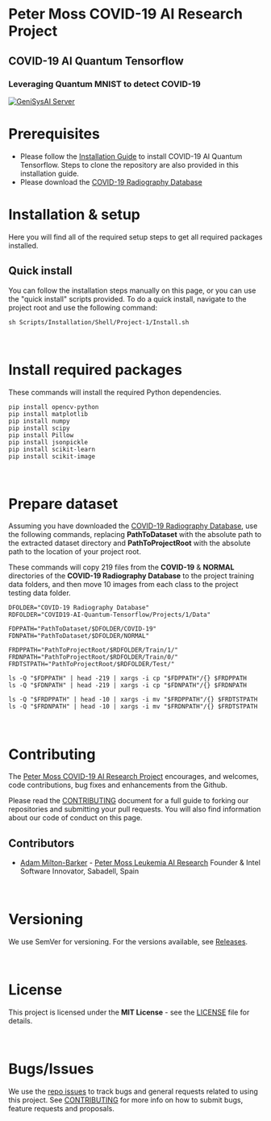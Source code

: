 # Peter Moss COVID-19 AI Research Project

## COVID-19 AI Quantum Tensorflow

### Leveraging Quantum MNIST to detect COVID-19

[![GeniSysAI Server](../../Media/Images/covid-19-ai-research-qtf.png)](https://github.com/COVID-19-AI-Research-Project/COVID19-AI-Quantum-Tensorflow)

# Prerequisites
- Please follow the [Installation Guide](../../Documentation/Installation/Installation.md "Installation Guide") to install COVID-19 AI Quantum Tensorflow. Steps to clone the repository are also provided in this installation guide.
- Please download the [COVID-19 Radiography Database](https://www.kaggle.com/tawsifurrahman/covid19-radiography-database/data "COVID-19 Radiography Database")

# Installation & setup
Here you will find all of the required setup steps to get all required packages installed.

## Quick install
You can follow the installation steps manually on this page, or you can use the "quick install" scripts provided. To do a quick install, navigate to the project root and use the following command:

```
sh Scripts/Installation/Shell/Project-1/Install.sh
```

&nbsp;

# Install required packages
These commands will install the required Python dependencies.

```
pip install opencv-python
pip install matplotlib
pip install numpy
pip install scipy
pip install Pillow
pip install jsonpickle
pip install scikit-learn
pip install scikit-image
```

&nbsp;

# Prepare dataset
Assuming you have downloaded the [COVID-19 Radiography Database](https://www.kaggle.com/tawsifurrahman/covid19-radiography-database/data "COVID-19 Radiography Database"), use the following commands, replacing **PathToDataset** with the absolute path to the extracted dataset directory and **PathToProjectRoot** with the absolute path to the location of your project root.

These commands will copy 219 files from the **COVID-19** & **NORMAL** directories of the **COVID-19 Radiography Database** to the project training data folders, and then move 10 images from each class to the project testing data folder.

```
DFOLDER="COVID-19 Radiography Database"
RDFOLDER="COVID19-AI-Quantum-Tensorflow/Projects/1/Data"

FDPPATH="PathToDataset/$DFOLDER/COVID-19"
FDNPATH="PathToDataset/$DFOLDER/NORMAL"

FRDPPATH="PathToProjectRoot/$RDFOLDER/Train/1/"
FRDNPATH="PathToProjectRoot/$RDFOLDER/Train/0/"
FRDTSTPATH="PathToProjectRoot/$RDFOLDER/Test/"

ls -Q "$FDPPATH" | head -219 | xargs -i cp "$FDPPATH"/{} $FRDPPATH
ls -Q "$FDNPATH" | head -219 | xargs -i cp "$FDNPATH"/{} $FRDNPATH

ls -Q "$FRDPPATH" | head -10 | xargs -i mv "$FRDPPATH"/{} $FRDTSTPATH
ls -Q "$FRDNPATH" | head -10 | xargs -i mv "$FRDNPATH"/{} $FRDTSTPATH
```

&nbsp;

# Contributing

The [Peter Moss COVID-19 AI Research Project](https://github.com/COVID-19-AI-Research-Project "Peter Moss COVID-19 AI Research Project") encourages, and welcomes, code contributions, bug fixes and enhancements from the Github.

Please read the [CONTRIBUTING](../../CONTRIBUTING.md "CONTRIBUTING") document for a full guide to forking our repositories and submitting your pull requests. You will also find information about our code of conduct on this page.

## Contributors

- [Adam Milton-Barker](https://www.leukemiaresearchassociation.ai/team/adam-milton-barker "Adam Milton-Barker") - [Peter Moss Leukemia AI Research](https://www.leukemiaresearchassociation.ai "Peter Moss Leukemia AI Research") Founder & Intel Software Innovator, Sabadell, Spain

&nbsp;

# Versioning

We use SemVer for versioning. For the versions available, see [Releases](releases "Releases").

&nbsp;

# License

This project is licensed under the **MIT License** - see the [LICENSE](../../LICENSE "LICENSE") file for details.

&nbsp;

# Bugs/Issues

We use the [repo issues](../../issues "repo issues") to track bugs and general requests related to using this project. See [CONTRIBUTING](../../CONTRIBUTING.md "CONTRIBUTING") for more info on how to submit bugs, feature requests and proposals.